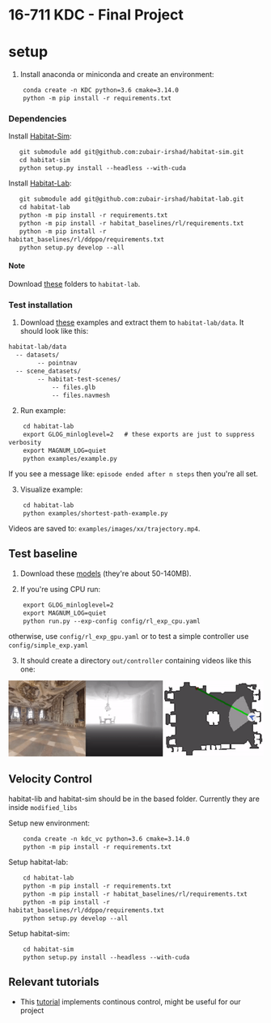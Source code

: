 # 16-711 KDC - Final Project

# setup

1. Install anaconda or miniconda and create an environment:

```
    conda create -n KDC python=3.6 cmake=3.14.0
    python -m pip install -r requirements.txt
```

### Dependencies


Install [Habitat-Sim](https://github.com/facebookresearch/habitat-sim):
```
   git submodule add git@github.com:zubair-irshad/habitat-sim.git
   cd habitat-sim
   python setup.py install --headless --with-cuda
```

Install [Habitat-Lab](https://github.com/facebookresearch/habitat-lab/):
```
   git submodule add git@github.com:zubair-irshad/habitat-lab.git
   cd habitat-lab
   python -m pip install -r requirements.txt
   python -m pip install -r habitat_baselines/rl/requirements.txt
   python -m pip install -r habitat_baselines/rl/ddppo/requirements.txt
   python setup.py develop --all
```

#### Note

Download [these](https://drive.google.com/drive/u/0/folders/1XLQPFkO6xDjlMXJ5IGr-lIS0iIqrwWmh) folders to ```habitat-lab```.

### Test installation

1. Download [these](http://dl.fbaipublicfiles.com/habitat/habitat-test-scenes.zip) examples and extract them to `habitat-lab/data`. It should look like this:

```
habitat-lab/data
  -- datasets/
        -- pointnav
  -- scene_datasets/
        -- habitat-test-scenes/
            -- files.glb
            -- files.navmesh
```

2. Run example:

```
    cd habitat-lab
    export GLOG_minloglevel=2   # these exports are just to suppress verbosity
    export MAGNUM_LOG=quiet
    python examples/example.py
```

If you see a message like: `episode ended after n steps` then you're all set.

3. Visualize example:

```
    cd habitat-lab
    python examples/shortest-path-example.py
```

Videos are saved to: `examples/images/xx/trajectory.mp4`.

## Test baseline

1. Download these [models](https://drive.google.com/drive/folders/1MRiQud5ld3R_Ogfs9xi4t-yRi4MY4nhv?usp=sharing) (they're about 50-140MB). 

2. If you're using CPU run:
```
    export GLOG_minloglevel=2 
    export MAGNUM_LOG=quiet
    python run.py --exp-config config/rl_exp_cpu.yaml
```
 otherwise, use ```config/rl_exp_gpu.yaml``` or to test a simple controller use ```config/simple_exp.yaml```

3. It should create a directory ```out/controller``` containing videos like this one:

<p align="center"> <img src="./readme/example.gif" width="600" /> </p>

## Velocity Control 

habitat-lib and habitat-sim should be in the based folder. Currently they are inside ```modified_libs```

Setup new environment:
```
    conda create -n kdc_vc python=3.6 cmake=3.14.0
    python -m pip install -r requirements.txt
```

Setup habitat-lab:
```
    cd habitat-lab
    python -m pip install -r requirements.txt
    python -m pip install -r habitat_baselines/rl/requirements.txt
    python -m pip install -r habitat_baselines/rl/ddppo/requirements.txt
    python setup.py develop --all
```

Setup habitat-sim:
```
    cd habitat-sim
    python setup.py install --headless --with-cuda
```


## Relevant tutorials

- This [tutorial](https://aihabitat.org/docs/habitat-sim/rigid-object-tutorial.html#continuous-control-on-navmesh) implements continous control, might be useful for our project
